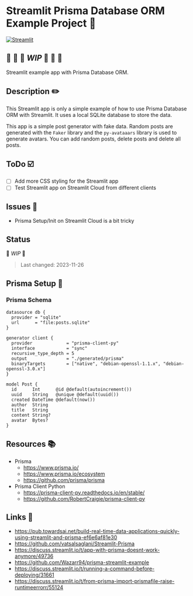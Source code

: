 <!-- markdownlint-disable MD026 -->
# Streamlit Prisma Database ORM Example Project :gem:

[![Streamlit](https://img.shields.io/badge/Go%20To-Streamlit%20Cloud-red?logo=streamlit)](https://app-prisma-example-fogbht3q5abmltqhnw2cbh.streamlit.app/)

## :construction: :construction: :construction: *WIP* :construction: :construction: :construction:

Streamlit example app with Prisma Database ORM.

## Description :pencil2:

This Streamlit app is only a simple example of how to use Prisma Database ORM with Streamlit.
It uses a local SQLite database to store the data.

This app is a simple post generator with fake data.
Random posts are generated with the `Faker` library and the `py-avataaars` library is used to generate avatars.
You can add random posts, delete posts and delete all posts.

## ToDo :ballot_box_with_check:

- [ ] Add more CSS styling for the Streamlit app
- [ ] Test Streamlit app on Streamlit Cloud from different clients

## Issues :bug:

- Prisma Setup/Init on Streamlit Cloud is a bit tricky

## Status

:construction: *WIP* :construction:

> Last changed: 2023-11-26

## Prisma Setup :gem:

### Prisma Schema

```prisma
datasource db {
  provider = "sqlite"
  url      = "file:posts.sqlite"
}

generator client {
  provider             = "prisma-client-py"
  interface            = "sync"
  recursive_type_depth = 5
  output               = "./generated/prisma"
  binaryTargets        = ["native", "debian-openssl-1.1.x", "debian-openssl-3.0.x"]
}

model Post {
  id      Int      @id @default(autoincrement())
  uuid    String   @unique @default(uuid())
  created DateTime @default(now())
  author  String
  title   String
  content String?
  avatar  Bytes?
}
```

## Resources :books:

- Prisma
  - <https://www.prisma.io/>
  - <https://www.prisma.io/ecosystem>
  - <https://github.com/prisma/prisma>
- Prisma Client Python
  - <https://prisma-client-py.readthedocs.io/en/stable/>
  - <https://github.com/RobertCraigie/prisma-client-py>

## Links :link:

- <https://pub.towardsai.net/build-real-time-data-applications-quickly-using-streamlit-and-prisma-ef6e6af81e30>
- <https://github.com/vatsalsaglani/Streamlit-Prisma>
- <https://discuss.streamlit.io/t/app-with-prisma-doesnt-work-anymore/49736>
- <https://github.com/Wazarr94/prisma-streamlit-example>
- <https://discuss.streamlit.io/t/running-a-command-before-deploying/31661>
- <https://discuss.streamlit.io/t/from-prisma-import-prismafile-raise-runtimeerrorr/55124>
